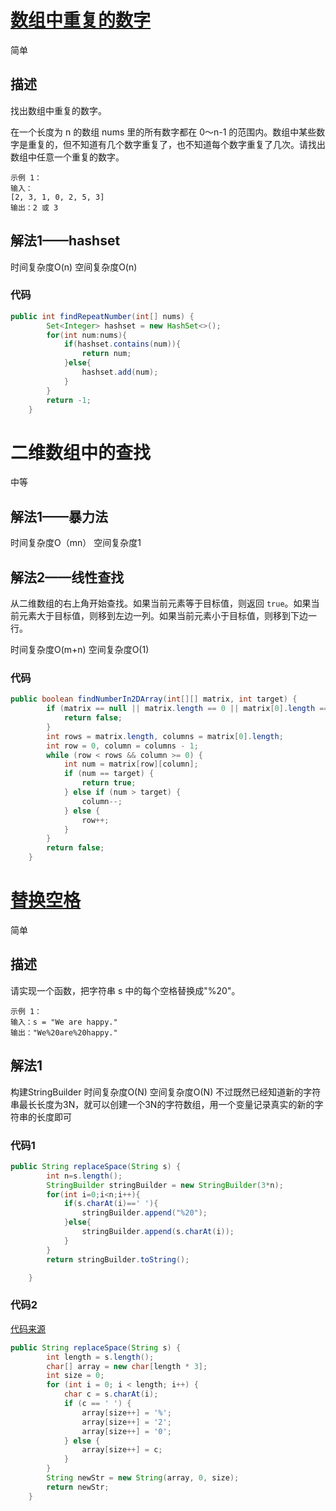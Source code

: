 # [数组中重复的数字](https://leetcode-cn.com/problems/shu-zu-zhong-zhong-fu-de-shu-zi-lcof)

简单

## 描述

找出数组中重复的数字。

在一个长度为 n 的数组 nums 里的所有数字都在 0～n-1 的范围内。数组中某些数字是重复的，但不知道有几个数字重复了，也不知道每个数字重复了几次。请找出数组中任意一个重复的数字。

```
示例 1：
输入：
[2, 3, 1, 0, 2, 5, 3]
输出：2 或 3 
```

## 解法1——hashset

时间复杂度O(n) 空间复杂度O(n)

### 代码

```java
public int findRepeatNumber(int[] nums) {
        Set<Integer> hashset = new HashSet<>();
        for(int num:nums){
            if(hashset.contains(num)){
                return num;
            }else{
                hashset.add(num);
            }
        }
        return -1;
    }
```

# 二维数组中的查找

中等

## 解法1——暴力法

时间复杂度O（mn） 空间复杂度1

## 解法2——线性查找

从二维数组的右上角开始查找。如果当前元素等于目标值，则返回 `true`。如果当前元素大于目标值，则移到左边一列。如果当前元素小于目标值，则移到下边一行。

时间复杂度O(m+n) 空间复杂度O(1)

### 代码

```java
public boolean findNumberIn2DArray(int[][] matrix, int target) {
        if (matrix == null || matrix.length == 0 || matrix[0].length == 0) {
            return false;
        }
        int rows = matrix.length, columns = matrix[0].length;
        int row = 0, column = columns - 1;
        while (row < rows && column >= 0) {
            int num = matrix[row][column];
            if (num == target) {
                return true;
            } else if (num > target) {
                column--;
            } else {
                row++;
            }
        }
        return false;
    }

```

# [替换空格](https://leetcode-cn.com/problems/ti-huan-kong-ge-lcof)

简单

## 描述

请实现一个函数，把字符串 s 中的每个空格替换成"%20"。

 ```
示例 1：
输入：s = "We are happy."
输出："We%20are%20happy."
 ```

## 解法1

构建StringBuilder 时间复杂度O(N) 空间复杂度O(N) 不过既然已经知道新的字符串最长长度为3N，就可以创建一个3N的字符数组，用一个变量记录真实的新的字符串的长度即可

### 代码1

```java
public String replaceSpace(String s) {
        int n=s.length();
        StringBuilder stringBuilder = new StringBuilder(3*n);
        for(int i=0;i<n;i++){
            if(s.charAt(i)==' '){
                stringBuilder.append("%20");
            }else{
                stringBuilder.append(s.charAt(i));
            }
        }
        return stringBuilder.toString();

    }
```



### 代码2

[代码来源](https://leetcode-cn.com/problems/ti-huan-kong-ge-lcof/solution/mian-shi-ti-05-ti-huan-kong-ge-by-leetcode-solutio/)

```java
public String replaceSpace(String s) {
        int length = s.length();
        char[] array = new char[length * 3];
        int size = 0;
        for (int i = 0; i < length; i++) {
            char c = s.charAt(i);
            if (c == ' ') {
                array[size++] = '%';
                array[size++] = '2';
                array[size++] = '0';
            } else {
                array[size++] = c;
            }
        }
        String newStr = new String(array, 0, size);
        return newStr;
    }



```



